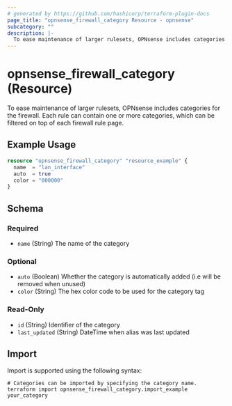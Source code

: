 ```yaml
---
# generated by https://github.com/hashicorp/terraform-plugin-docs
page_title: "opnsense_firewall_category Resource - opnsense"
subcategory: ""
description: |-
  To ease maintenance of larger rulesets, OPNsense includes categories for the firewall. Each rule can contain one or more categories, which can be filtered on top of each firewall rule page.
---
```


# opnsense_firewall_category (Resource)

To ease maintenance of larger rulesets, OPNsense includes categories for the firewall. Each rule can contain one or more categories, which can be filtered on top of each firewall rule page.

## Example Usage

```terraform
resource "opnsense_firewall_category" "resource_example" {
  name  = "lan_interface"
  auto  = true
  color = "000000"
}
```

<!-- schema generated by tfplugindocs -->
## Schema

### Required

- `name` (String) The name of the category

### Optional

- `auto` (Boolean) Whether the category is automatically added (i.e will be removed when unused)
- `color` (String) The hex color code to be used for the category tag

### Read-Only

- `id` (String) Identifier of the category
- `last_updated` (String) DateTime when alias was last updated

## Import

Import is supported using the following syntax:

```shell
# Categories can be imported by specifying the category name.
terraform import opnsense_firewall_category.import_example your_category
```
